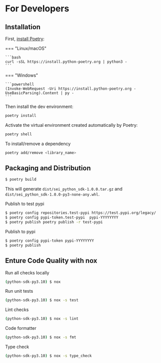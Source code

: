 # For Developers

## Installation

First, [install Poetry](https://python-poetry.org/docs/#installation):

=== "Linux/macOS"

    ```bash
    curl -sSL https://install.python-poetry.org | python3 -
    ```

=== "Windows"

    ```powershell
    (Invoke-WebRequest -Uri https://install.python-poetry.org -UseBasicParsing).Content | py -
    ```

Then install the dev environment:

```bash
poetry install
```

Activate the virtual environment created automatically by Poetry:

```bash
poetry shell
```

To install/remove a dependency

```bash
poetry add/remove <library_name>
```

## Packaging and Distribution

```bash
$ poetry build
```

This will generate `dist/sei_python_sdk-1.0.0.tar.gz` and `dist/sei_python_sdk-1.0.0-py3-none-any.whl`.

Publish to test pypi

```bash
$ poetry config repositories.test-pypi https://test.pypi.org/legacy/
$ poetry config pypi-token.test-pypi  pypi-YYYYYYYY
$ poetry publish poetry publish -r test-pypi
```

Publish to pypi

```bash
$ poetry config pypi-token pypi-YYYYYYYY
$ poetry publish
```

## Enture Code Quality with nox

Run all checks locally

```bash
(python-sdk-py3.10) $ nox
```

Run unit tests

```bash
(python-sdk-py3.10) $ nox -s test
```

Lint checks

```bash
(python-sdk-py3.10) $ nox -s lint
```

Code formatter

```bash
(python-sdk-py3.10) $ nox -s fmt
```

Type check

```bash
(python-sdk-py3.10) $ nox -s type_check
```
